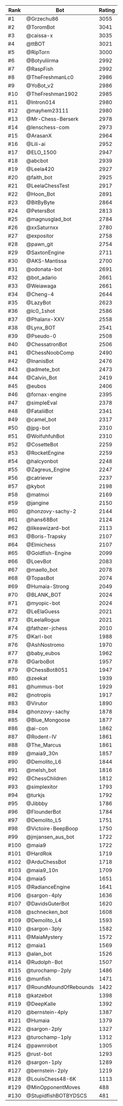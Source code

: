Rank|Bot|Rating
---|---|---
#1|@Grzechu86|3055
#2|@ToromBot|3041
#3|@caissa-x|3035
#4|@ttBOT|3021
#5|@RipTorn|3000
#6|@Botyuliirma|2992
#7|@RaspFish|2992
#8|@TheFreshmanLc0|2986
#9|@YoBot_v2|2986
#10|@TheFreshman1902|2985
#11|@Intron014|2980
#12|@mayhem23111|2980
#13|@Mr-Chess-Berserk|2978
#14|@lenschess-com|2973
#15|@ArasanX|2964
#16|@Lili-ai|2952
#17|@ELO_1500|2947
#18|@abcbot|2939
#19|@Leela420|2927
#20|@faith_bot|2925
#21|@LeelaChessTest|2917
#22|@Hoon_Bot|2891
#23|@BitByByte|2864
#24|@PetersBot|2813
#25|@magnusglad_bot|2784
#26|@xxSaturnxx|2780
#27|@expositor|2758
#28|@pawn_git|2754
#29|@SaxtonEngine|2711
#30|@AKS-Mantissa|2700
#31|@odonata-bot|2691
#32|@bot_adario|2661
#33|@Weiawaga|2661
#34|@Cheng-4|2644
#35|@LazyBot|2623
#36|@lc0_1shot|2586
#37|@Phalanx-XXV|2558
#38|@Lynx_BOT|2541
#39|@Pseudo-0|2508
#40|@ChessatronBot|2506
#41|@ChessNoobComp|2490
#42|@InanisBot|2476
#43|@admete_bot|2473
#44|@Calvin_Bot|2419
#45|@eubos|2406
#46|@fornax-engine|2395
#47|@simpleEval|2378
#48|@FataliiBot|2341
#49|@camel_bot|2317
#50|@jpg-bot|2310
#51|@WolfuhfuhBot|2310
#52|@CosetteBot|2259
#53|@RocketEngine|2259
#54|@halcyonbot|2248
#55|@Zagreus_Engine|2247
#56|@catriever|2237
#57|@kybot|2198
#58|@matmoi|2169
#59|@jangine|2150
#60|@honzovy-sachy-2|2144
#61|@hans68Bot|2124
#62|@likeawizard-bot|2113
#63|@Boris-Trapsky|2107
#64|@Elmichess|2107
#65|@Goldfish-Engine|2099
#66|@LoevBot|2083
#67|@maello_bot|2078
#68|@TopasBot|2074
#69|@Humaia-Strong|2049
#70|@BLANK_BOT|2024
#71|@myopic-bot|2024
#72|@LeElaGuess|2021
#73|@LeelaRogue|2021
#74|@fathzer-jchess|2010
#75|@Karl-bot|1988
#76|@AshNostromo|1970
#77|@baby_eubos|1962
#78|@GarboBot|1957
#79|@ChessBot8051|1947
#80|@zeekat|1939
#81|@hummus-bot|1929
#82|@notropis|1917
#83|@Virutor|1890
#84|@honzovy-sachy|1878
#85|@Blue_Mongoose|1877
#86|@ai-con|1862
#87|@Rodent-IV|1861
#88|@The_Marcus|1861
#89|@maia9_30n|1857
#90|@Demolito_L6|1844
#91|@melsh_bot|1816
#92|@ChessChildren|1812
#93|@simplexitor|1793
#94|@turkjs|1792
#95|@Jibbby|1786
#96|@FlounderBot|1784
#97|@Demolito_L5|1751
#98|@Victoire-BeepBoop|1750
#99|@jmjansen_aus_bot|1722
#100|@maia9|1722
#101|@HardRok|1719
#102|@ArduChessBot|1718
#103|@maia9_10n|1709
#104|@maia5|1651
#105|@RadianceEngine|1641
#106|@sargon-4ply|1636
#107|@DavidsGuterBot|1620
#108|@schnecken_bot|1608
#109|@Demolito_L4|1593
#110|@sargon-3ply|1582
#111|@MaiaMystery|1572
#112|@maia1|1569
#113|@alan_bot|1526
#114|@Rudolph-Bot|1507
#115|@turochamp-2ply|1486
#116|@munfish|1471
#117|@RoundMoundOfRebounds|1422
#118|@katzebot|1398
#119|@DeepKalle|1392
#120|@bernstein-4ply|1387
#121|@Humaia|1379
#122|@sargon-2ply|1327
#123|@turochamp-1ply|1312
#124|@pawnrobot|1305
#125|@rust-bot|1293
#126|@sargon-1ply|1289
#127|@bernstein-2ply|1219
#128|@LouisChess48-6K|1113
#129|@MinOpponentMoves|488
#130|@StupidfishBOTBYDSCS|481
